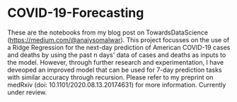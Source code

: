 # COVID-19-Forecasting
These are the notebooks from my blog post on TowardsDataScience (https://medium.com/@anaiysomalwar). This project focusses on the use of a Ridge Regression for the next-day prediction of American COVID-19 cases and deaths by using the past n days' data of cases and deaths as inputs to the model. However, through further research and experimentation, I have deveoped an improved model that can be used for 7-day prediction tasks with similar accuracy through recursion. Please refer to my preprint on medRxiv (doi: 10.1101/2020.08.13.20174631) for more information. Currently under review.

